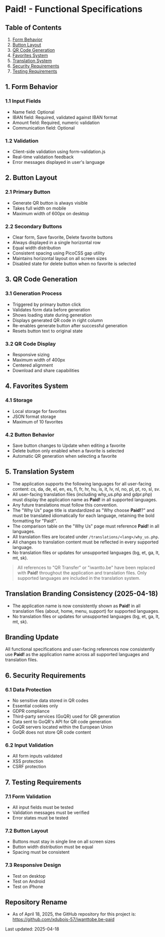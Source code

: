 # **Paid!** - Functional Specifications

## Table of Contents
1. [Form Behavior](#1-form-behavior)
2. [Button Layout](#2-button-layout)
3. [QR Code Generation](#3-qr-code-generation)
4. [Favorites System](#4-favorites-system)
5. [Translation System](#5-translation-system)
6. [Security Requirements](#6-security-requirements)
7. [Testing Requirements](#7-testing-requirements)

## 1. Form Behavior

### 1.1 Input Fields
- Name field: Optional
- IBAN field: Required, validated against IBAN format
- Amount field: Required, numeric validation
- Communication field: Optional

### 1.2 Validation
- Client-side validation using form-validation.js
- Real-time validation feedback
- Error messages displayed in user's language

## 2. Button Layout

### 2.1 Primary Button
- Generate QR button is always visible
- Takes full width on mobile
- Maximum width of 600px on desktop

### 2.2 Secondary Buttons
- Clear form, Save favorite, Delete favorite buttons
- Always displayed in a single horizontal row
- Equal width distribution
- Consistent spacing using PicoCSS gap utility
- Maintains horizontal layout on all screen sizes
- Disabled state for delete button when no favorite is selected

## 3. QR Code Generation

### 3.1 Generation Process
- Triggered by primary button click
- Validates form data before generation
- Shows loading state during generation
- Displays generated QR code in right column
- Re-enables generate button after successful generation
- Resets button text to original state

### 3.2 QR Code Display
- Responsive sizing
- Maximum width of 400px
- Centered alignment
- Download and share capabilities

## 4. Favorites System

### 4.1 Storage
- Local storage for favorites
- JSON format storage
- Maximum of 10 favorites

### 4.2 Button Behavior
- Save button changes to Update when editing a favorite
- Delete button only enabled when a favorite is selected
- Automatic QR generation when selecting a favorite

## 5. Translation System

- The application supports the following languages for all user-facing content: cs, da, de, el, en, es, fi, fr, hr, hu, is, it, lv, nl, no, pl, pt, ro, sl, sv.
- All user-facing translation files (including why_us.php and gdpr.php) must display the application name as **Paid!** in all supported languages.
- Any future translations must follow this convention.
- The "Why Us" page title is standardized as "Why choose **Paid!**?" and must be translated idiomatically for each language, retaining the bold formatting for "Paid!".
- The comparison table on the "Why Us" page must reference **Paid!** in all languages.
- All translation files are located under `/translations/<lang>/why_us.php`.
- All changes to translation content must be reflected in every supported language.
- No translation files or updates for unsupported languages (bg, et, ga, lt, mt, sk).

> All references to "QR Transfer" or "iwantto.be" have been replaced with **Paid!** throughout the application and translation files. Only supported languages are included in the translation system.

## Translation Branding Consistency (2025-04-18)

- The application name is now consistently shown as **Paid!** in all translation files (about, home, menu, support) for supported languages.
- No translation files or updates for unsupported languages (bg, et, ga, lt, mt, sk).

## Branding Update

All functional specifications and user-facing references now consistently use **Paid!** as the application name across all supported languages and translation files.

## 6. Security Requirements

### 6.1 Data Protection
- No sensitive data stored in QR codes
- Essential cookies only
- GDPR compliance
- Third-party services (GoQR) used for QR generation
- Data sent to GoQR's API for QR code generation
- GoQR servers located within the European Union
- GoQR does not store QR code content

### 6.2 Input Validation
- All form inputs validated
- XSS protection
- CSRF protection

## 7. Testing Requirements

### 7.1 Form Validation
- All input fields must be tested
- Validation messages must be verified
- Error states must be tested

### 7.2 Button Layout
- Buttons must stay in single line on all screen sizes
- Button width distribution must be equal
- Spacing must be consistent

### 7.3 Responsive Design
- Test on desktop
- Test on Android
- Test on iPhone

## Repository Rename

- As of April 18, 2025, the GitHub repository for this project is: https://github.com/xdubois-57/iwanttobe.be-paid

Last updated: 2025-04-18
